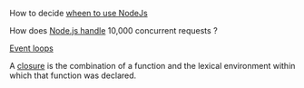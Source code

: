 
How to decide [wheen to use NodeJs](https://stackoverflow.com/questions/5062614/how-to-decide-when-to-use-node-js)  

How does [Node.js handle](https://stackoverflow.com/questions/34855352/how-in-general-does-node-js-handle-10-000-concurrent-requests?utm_medium=organic&utm_source=google_rich_qa&utm_campaign=google_rich_qa) 10,000 concurrent requests ?    

[Event loops](https://developer.mozilla.org/en-US/docs/Web/JavaScript/EventLoop)

A [closure](https://developer.mozilla.org/en-US/docs/Web/JavaScript/Closures) is the combination of a function and the lexical environment within which that function was declared.  
